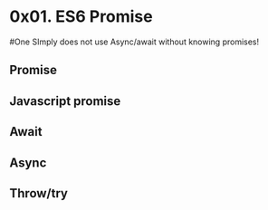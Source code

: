 # 0x01. ES6 Promise
#One SImply does not use Async/await without knowing promises!
## Promise
## Javascript promise
## Await
## Async
## Throw/try
